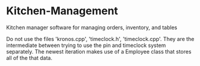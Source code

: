 # Kitchen-Management
Kitchen manager software for managing orders, inventory, and tables

Do not use the files 'kronos.cpp', 'timeclock.h', 'timeclock.cpp'. They are the intermediate between trying to use the pin and timeclock system separately. The newest iteration makes use of a Employee class that stores all of the that data.
